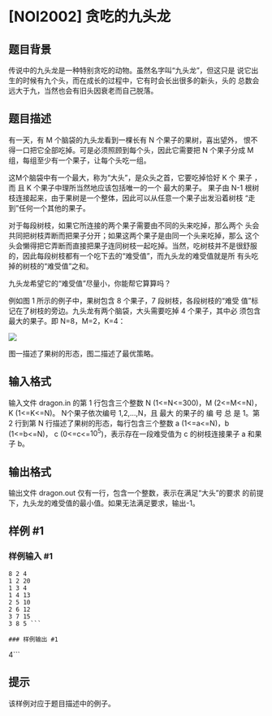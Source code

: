 # [NOI2002] 贪吃的九头龙

## 题目背景

传说中的九头龙是一种特别贪吃的动物。虽然名字叫“九头龙”，但这只是 说它出生的时候有九个头，而在成长的过程中，它有时会长出很多的新头，头的 总数会远大于九，当然也会有旧头因衰老而自己脱落。 

## 题目描述

有一天，有 M 个脑袋的九头龙看到一棵长有 N 个果子的果树，喜出望外， 恨不得一口把它全部吃掉。可是必须照顾到每个头，因此它需要把 N 个果子分成 M 组，每组至少有一个果子，让每个头吃一组。 

这M个脑袋中有一个最大，称为“大头”，是众头之首，它要吃掉恰好 K 个 果子 ，而 且 K 个果子中理所当然地应该包括唯一的一个 最大的果子。 果子由 N-1 根树枝连接起来，由于果树是一个整体，因此可以从任意一个果子出发沿着树枝 “走到”任何一个其他的果子。

对于每段树枝，如果它所连接的两个果子需要由不同的头来吃掉，那么两个 头会共同把树枝弄断而把果子分开；如果这两个果子是由同一个头来吃掉，那么 这个头会懒得把它弄断而直接把果子连同树枝一起吃掉。当然，吃树枝并不是很舒服的，因此每段树枝都有一个吃下去的“难受值”，而九头龙的难受值就是所 有头吃掉的树枝的“难受值”之和。 

九头龙希望它的“难受值”尽量小，你能帮它算算吗？ 

例如图 1 所示的例子中，果树包含 8 个果子，7 段树枝，各段树枝的“难受 值”标记在了树枝的旁边。九头龙有两个脑袋，大头需要吃掉 4 个果子，其中必 须包含最大的果子。即 N=8，M=2，K=4： 

![](https://cdn.luogu.com.cn/upload/pic/16595.png )

图一描述了果树的形态，图二描述了最优策略。 

## 输入格式

输入文件 dragon.in 的第 1 行包含三个整数 N (1<=N<=300)，M (2<=M<=N)， K (1<=K<=N)。 N个果子依次编号 1,2,...,N，且 最大 的果子的 编 号 总 是 1。第 2 行到第 N 行描述了果树的形态，每行包含三个整数 a (1<=a<=N)，b (1<=b<=N)， c (0<=c<=$10^5$)，表示存在一段难受值为 c 的树枝连接果子 a 和果子 b。


## 输出格式

输出文件 dragon.out 仅有一行，包含一个整数，表示在满足“大头”的要求 的前提下，九头龙的难受值的最小值。如果无法满足要求，输出-1。


## 样例 #1

### 样例输入 #1
```
8 2 4 
1 2 20 
1 3 4 
1 4 13 
2 5 10 
2 6 12 
3 7 15 
3 8 5 ```

### 样例输出 #1

```
4```

## 提示

该样例对应于题目描述中的例子。 
